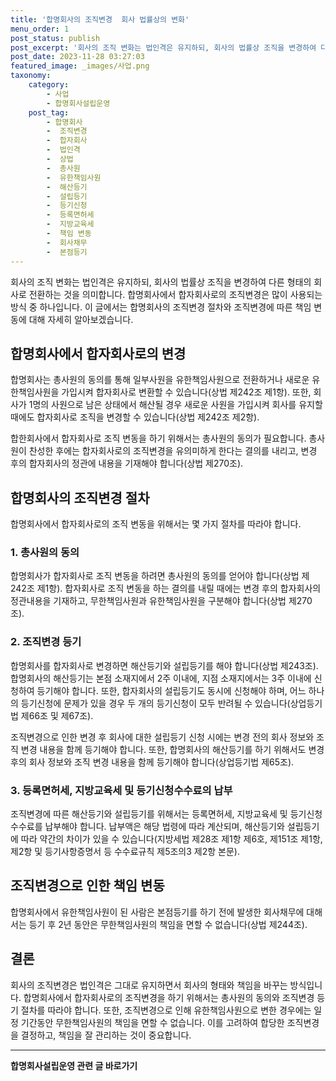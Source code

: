 ```yaml
---
title: '합명회사의 조직변경  회사 법률상의 변화'
menu_order: 1
post_status: publish
post_excerpt: '회사의 조직 변화는 법인격은 유지하되, 회사의 법률상 조직을 변경하여 다른 형태의 회사로 전환하는 것을 의미합니다. 합명회사에서 합자회사로의 조직변경은 많이 사용되는 방식 중 하나입니다. 이 글에서는 합명회사의 조직변경 절차와 조직변경에 따른 책임 변동에 대해 자세히 알아보겠습니다.'
post_date: 2023-11-28 03:27:03
featured_image: _images/사업.png
taxonomy:
    category:
        - 사업
        - 합명회사설립운영
    post_tag:
        - 합명회사
        -  조직변경
        -  합자회사
        -  법인격
        -  상법
        -  총사원
        -  유한책임사원
        -  해산등기
        -  설립등기
        -  등기신청
        -  등록면허세
        -  지방교육세
        -  책임 변동
        -  회사채무
        -  본점등기
---
```



회사의 조직 변화는 법인격은 유지하되, 회사의 법률상 조직을 변경하여 다른 형태의 회사로 전환하는 것을 의미합니다. 합명회사에서 합자회사로의 조직변경은 많이 사용되는 방식 중 하나입니다. 이 글에서는 합명회사의 조직변경 절차와 조직변경에 따른 책임 변동에 대해 자세히 알아보겠습니다.

## 합명회사에서 합자회사로의 변경

합명회사는 총사원의 동의를 통해 일부사원을 유한책임사원으로 전환하거나 새로운 유한책임사원을 가입시켜 합자회사로 변환할 수 있습니다(상법 제242조 제1항). 또한, 회사가 1명의 사원으로 남은 상태에서 해산될 경우 새로운 사원을 가입시켜 회사를 유지할 때에도 합자회사로 조직을 변경할 수 있습니다(상법 제242조 제2항).

합한회사에서 합자회사로 조직 변동을 하기 위해서는 총사원의 동의가 필요합니다. 총사원이 찬성한 후에는 합자회사로의 조직변경을 유의미하게 한다는 결의를 내리고, 변경 후의 합자회사의 정관에 내용을 기재해야 합니다(상법 제270조).

## 합명회사의 조직변경 절차

합명회사에서 합자회사로의 조직 변동을 위해서는 몇 가지 절차를 따라야 합니다.

### 1. 총사원의 동의

합명회사가 합자회사로 조직 변동을 하려면 총사원의 동의를 얻어야 합니다(상법 제242조 제1항). 합자회사로 조직 변동을 하는 결의를 내릴 때에는 변경 후의 합자회사의 정관내용을 기재하고, 무한책임사원과 유한책임사원을 구분해야 합니다(상법 제270조).

### 2. 조직변경 등기

합명회사를 합자회사로 변경하면 해산등기와 설립등기를 해야 합니다(상법 제243조). 합명회사의 해산등기는 본점 소재지에서 2주 이내에, 지점 소재지에서는 3주 이내에 신청하여 등기해야 합니다. 또한, 합자회사의 설립등기도 동시에 신청해야 하며, 어느 하나의 등기신청에 문제가 있을 경우 두 개의 등기신청이 모두 반려될 수 있습니다(상업등기법 제66조 및 제67조).

조직변경으로 인한 변경 후 회사에 대한 설립등기 신청 시에는 변경 전의 회사 정보와 조직 변경 내용을 함께 등기해야 합니다. 또한, 합명회사의 해산등기를 하기 위해서도 변경 후의 회사 정보와 조직 변경 내용을 함께 등기해야 합니다(상업등기법 제65조).

### 3. 등록면허세, 지방교육세 및 등기신청수수료의 납부

조직변경에 따른 해산등기와 설립등기를 위해서는 등록면허세, 지방교육세 및 등기신청수수료를 납부해야 합니다. 납부액은 해당 법령에 따라 계산되며, 해산등기와 설립등기에 따라 약간의 차이가 있을 수 있습니다(지방세법 제28조 제1항 제6호, 제151조 제1항, 제2항 및 등기사항증명서 등 수수료규칙 제5조의3 제2항 본문).

## 조직변경으로 인한 책임 변동

합명회사에서 유한책임사원이 된 사람은 본점등기를 하기 전에 발생한 회사채무에 대해서는 등기 후 2년 동안은 무한책임사원의 책임을 면할 수 없습니다(상법 제244조).

## 결론

회사의 조직변경은 법인격은 그대로 유지하면서 회사의 형태와 책임을 바꾸는 방식입니다. 합명회사에서 합자회사로의 조직변경을 하기 위해서는 총사원의 동의와 조직변경 등기 절차를 따라야 합니다. 또한, 조직변경으로 인해 유한책임사원으로 변한 경우에는 일정 기간동안 무한책임사원의 책임을 면할 수 없습니다. 이를 고려하여 합당한 조직변경을 결정하고, 책임을 잘 관리하는 것이 중요합니다.
<!-- wp:separator -->
<hr class="wp-block-separator has-alpha-channel-opacity"/>
<!-- /wp:separator -->

<!-- wp:group {"backgroundColor":"base","layout":{"type":"constrained"}} -->
<div class="wp-block-group has-base-background-color has-background"><!-- wp:paragraph {"align":"center","fontSize":"medium"} -->
<p class="has-text-align-center has-large-font-size"><strong>합명회사설립운영 관련 글 바로가기</strong></p>
<!-- /wp:paragraph -->


<!-- wp:latest-posts
{"categories":[{"id":27389,"count":19,"description":"","link":"https://uknowlaw.com/category/%ed%95%a9%eb%aa%85%ed%9a%8c%ec%82%ac%ec%84%a4%eb%a6%bd%ec%9a%b4%ec%98%81/","name":"합명회사설립운영","slug":"합명회사설립운영","taxonomy":"category","parent":0,"meta":[],"_links":{"self":[{"href":"https://uknowlaw.com/wp-json/wp/v2/categories/27389"}],"collection":[{"href":"https://uknowlaw.com/wp-json/wp/v2/categories"}],"about":[{"href":"https://uknowlaw.com/wp-json/wp/v2/taxonomies/category"}],"wp:post_type":[{"href":"https://uknowlaw.com/wp-json/wp/v2/posts?categories=27389"}],"curies":[{"name":"wp","href":"https://api.w.org/{rel}","templated":true}]}}],"postsToShow":100,"excerptLength":28,"postLayout":"grid","columns":2,"featuredImageAlign":"left","featuredImageSizeSlug":"large","fontSize":"small"} /--></div>
<!-- /wp:group -->